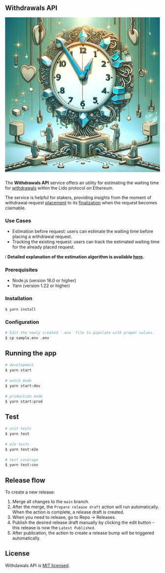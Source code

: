 ## Withdrawals API

<div style="display: flex; flex-direction: column; align-items: center; justify-content: center; padding-bottom: 12px;">
    <img alt="Withdrawals API Logo" src="./static/img/logo.jpg" />
</div>

The **Withdrawals API** service offers an utility for estimating the waiting time for [withdrawals](https://docs.lido.fi/guides/lido-tokens-integration-guide#withdrawals-unsteth) within the Lido protocol on Ethereum.

The service is helpful for stakers, providing insights from the moment of withdrawal request [placement](https://docs.lido.fi/contracts/withdrawal-queue-erc721#request) to its [finalization](https://docs.lido.fi/contracts/withdrawal-queue-erc721#finalization) when the request becomes claimable.

### Use Cases

- Estimation before request: users can estimate the waiting time before placing a withdrawal request.
- Tracking the existing request: users can track the estimated waiting time for the already placed request.

ℹ️ **Detailed explanation of the estimation algorithm is available [here](how-estimation-works.md).**

### Prerequisites

- Node.js (version 16.0 or higher)
- Yarn (version 1.22 or higher)

### Installation

```bash
$ yarn install
```

### Configuration

```bash
# Edit the newly created `.env` file to populate with proper values.
$ cp sample.env .env
```



## Running the app


```bash
# development
$ yarn start

# watch mode
$ yarn start:dev

# production mode
$ yarn start:prod
```

## Test

```bash
# unit tests
$ yarn test

# e2e tests
$ yarn test:e2e

# test coverage
$ yarn test:cov
```

## Release flow

To create a new release:

1. Merge all changes to the `main` branch.
1. After the merge, the `Prepare release draft` action will run automatically. When the action is complete, a release draft is created.
1. When you need to release, go to Repo → Releases.
1. Publish the desired release draft manually by clicking the edit button - this release is now the `Latest Published`.
1. After publication, the action to create a release bump will be triggered automatically.

## License

Withdawals API is [MIT licensed](LICENSE).
